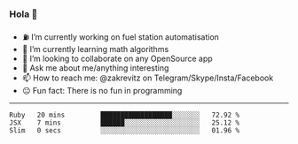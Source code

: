 ### Hola 👋
- ⛽️ I’m currently working on fuel station automatisation
- 🧮 I’m currently learning math algorithms
- 👯 I’m looking to collaborate on any OpenSource app
- 💬 Ask me about me/anything interesting
- 📫 How to reach me: @zakrevitz on Telegram/Skype/Insta/Facebook
- 😐 Fun fact: There is no fun in programming


---
<!--START_SECTION:waka-->
```text
Ruby   20 mins         ██████████████████░░░░░░░   72.92 % 
JSX    7 mins          ██████░░░░░░░░░░░░░░░░░░░   25.12 % 
Slim   0 secs          ░░░░░░░░░░░░░░░░░░░░░░░░░   01.96 %
```
<!--END_SECTION:waka-->
